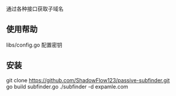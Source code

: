 通过各种接口获取子域名

## 使用帮助
libs/config.go 配置密钥

## 安装
git clone https://github.com/ShadowFlow123/passive-subfinder.git<br/>
go build subfinder.go
./subfinder -d expamle.com
